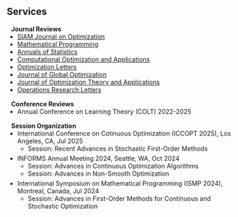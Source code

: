 ## Services

<h4 style="margin:0 10px 0;">Journal Reviews</h4>

<ul style="margin:0 0 15px;">
  <li><a href="https://www.siam.org/publications/journals/siam-journal-on-optimization-siopt"><autocolor>SIAM Journal on Optimization</autocolor></a></li>
  <li><a href="https://link.springer.com/journal/10107"><autocolor>Mathematical Programming</autocolor></a></li>
  <li><a href="https://imstat.org/journals-and-publications/annals-of-statistics"><autocolor>Annuals of Statistics</autocolor></a></li>
  <li><a href="https://link.springer.com/journal/10589"><autocolor>Computational Optimization and Applications</autocolor></a></li>
  <li><a href="https://link.springer.com/journal/11590"><autocolor>Optimization Letters</autocolor></a></li>
  <li><a href="https://link.springer.com/journal/10898"><autocolor>Journal of Global Optimization</autocolor></a></li>
  <li><a href="https://link.springer.com/journal/10957"><autocolor>Journal of Optimization Theory and Applications</autocolor></a></li>
  <li><a href="https://www.sciencedirect.com/journal/operations-research-letters"><autocolor>Operations Research Letters</autocolor></a></li>
</ul>


<h4 style="margin:0 10px 0;">Conference Reviews</h4>

<ul style="margin:0 0 15px;">
  <li><autocolor>Annual Conference on Learning Theory (COLT) 2022-2025</autocolor></li>
</ul>


<h4 style="margin:0 10px 0;">Session Organization</h4>

<ul style="margin:0 0 15px;">
  <li><autocolor>International Conference on Cotinuous Optimization (ICCOPT 2025), Los Angeles, CA, Jul 2025</autocolor></li>
  <ul style="margin:0 0 5px;">
    <li><autocolor>Session: Recent Advances in Stochastic First-Order Methods</autocolor></li>
  </ul>
  <li><autocolor>INFORMS Annual Meeting 2024, Seattle, WA, Oct 2024</autocolor></li>
  <ul style="margin:0 0 5px;">
    <li><autocolor>Session: Advances in Continuous Optimization Algorithms</autocolor></li>
    <li><autocolor>Session: Advances in Non-Smooth Optimization</autocolor></li>
  </ul>
  <li><autocolor>International Symposium on Mathematical Programming (ISMP 2024), Montreal, Canada, Jul 2024</autocolor></li>
  <ul style="margin:0 0 5px;">
    <li><autocolor>Session: Advances in First-Order Methods for Continuous and Stochastic Optimization</autocolor></li>
  </ul>
</ul>